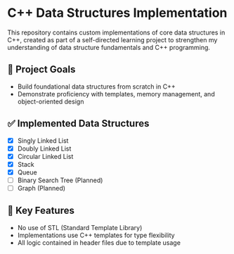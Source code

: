 # C++ Data Structures Implementation

This repository contains custom implementations of core data structures in C++, created as part of a self-directed learning project to strengthen my understanding of data structure fundamentals and C++ programming.

## 📌 Project Goals

- Build foundational data structures from scratch in C++
- Demonstrate proficiency with templates, memory management, and object-oriented design

## ✅ Implemented Data Structures

- [x] Singly Linked List
- [x] Doubly Linked List
- [x] Circular Linked List
- [x] Stack
- [x] Queue
- [ ] Binary Search Tree (Planned)
- [ ] Graph (Planned)

## 🧠 Key Features

- No use of STL (Standard Template Library)
- Implementations use C++ templates for type flexibility
- All logic contained in header files due to template usage
